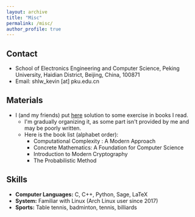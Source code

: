 ```yaml
---
layout: archive
title: "Misc"
permalink: /misc/
author_profile: true
---
```


## Contact

* School of Electronics Engineering and Computer Science, Peking University, Haidian District, Beijing, China, 100871
* Email: shlw_kevin [at] pku.edu.cn

## Materials

* I (and my friends) put [here](https://github.com/Shlw/Books-and-Exercises) solution to some exercise in books I read.
    * I'm gradually organizing it, as some part isn't provided by me and may be poorly written. 
    * Here is the book list (alphabet order):
        * Computational Complexity : A Modern Approach
        * Concrete Mathematics: A Foundation for Computer Science
        * Introduction to Modern Cryptography
        * The Probabilistic Method

## Skills

* <b>Computer Languages:</b> C, C++, Python, Sage, LaTeX
* <b>System:</b> Familiar with Linux (Arch Linux user since 2017)
* <b>Sports:</b> Table tennis, badminton, tennis, billiards
